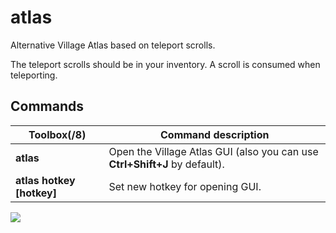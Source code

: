 # atlas

Alternative Village Atlas based on teleport scrolls.

The teleport scrolls should be in your inventory. A scroll is consumed when teleporting.

## Commands

Toolbox(/8) | Command description
--- | ---
**atlas** | Open the Village Atlas GUI (also you can use **Ctrl+Shift+J** by default).
**atlas hotkey [hotkey]** | Set new hotkey for opening GUI.

![](https://i.imgur.com/nGOWDyh.png)
